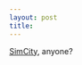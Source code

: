 ```yaml
---
layout: post
title: 
---
```


<a href="http://www.yomiuri.co.jp/newse/20010519wo71.htm">SimCity</a>, anyone?
